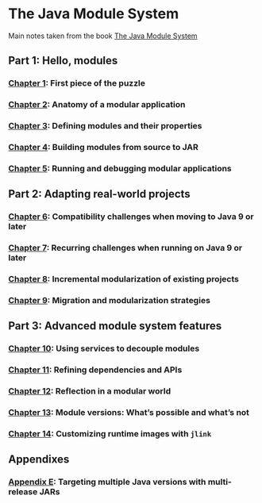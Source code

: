 # The Java Module System

Main notes taken from the book [The Java Module System](https://www.amazon.com/dp/1617294284/ref=cm_sw_em_r_mt_dp_U_WXX8Eb6J2XEDV)

## Part 1: Hello, modules

### [Chapter 1](./Chapter01): First piece of the puzzle

### [Chapter 2](./Chapter02): Anatomy of a modular application

### [Chapter 3](./Chapter03): Defining modules and their properties

### [Chapter 4](./Chapter04): Building modules from source to JAR

### [Chapter 5](./Chapter05): Running and debugging modular applications

## Part 2: Adapting real-world projects

### [Chapter 6](./Chapter06): Compatibility challenges when moving to Java 9 or later

### [Chapter 7](./Chapter07): Recurring challenges when running on Java 9 or later

### [Chapter 8](./Chapter08): Incremental modularization of existing projects

### [Chapter 9](./Chapter09): Migration and modularization strategies

## Part 3: Advanced module system features

### [Chapter 10](./Chapter10): Using services to decouple modules

### [Chapter 11](./Chapter11): Refining dependencies and APIs

### [Chapter 12](./Chapter12): Reflection in a modular world

### [Chapter 13](./Chapter13): Module versions: What’s possible and what’s not

### [Chapter 14](./Chapter14): Customizing runtime images with `jlink`

## Appendixes

### [Appendix E](./AppendixE): Targeting multiple Java versions with multi-release JARs
